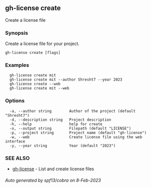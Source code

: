 ## gh-license create

Create a license file

### Synopsis

Create a license file for your project.

```
gh-license create [flags]
```

### Examples

```
  gh-license create mit
  gh-license create mit --author Shresht7 --year 2023
  gh-license create --web
  gh-license create mit --web

```

### Options

```
  -a, --author string        Author of the project (default "Shresht7")
  -d, --description string   Project description
  -h, --help                 help for create
  -o, --output string        Filepath (default "LICENSE")
  -p, --project string       Project name (default "gh-license")
  -w, --web                  Create license file using the web interface
  -y, --year string          Year (default "2023")
```

### SEE ALSO

* [gh-license](gh-license.md)	 - List and create license files

###### Auto generated by spf13/cobra on 8-Feb-2023
